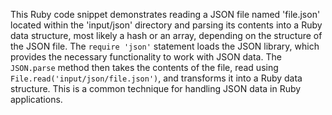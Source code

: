 This Ruby code snippet demonstrates reading a JSON file named 'file.json' located within the 'input/json' directory and parsing its contents into a Ruby data structure, most likely a hash or an array, depending on the structure of the JSON file. The `require 'json'` statement loads the JSON library, which provides the necessary functionality to work with JSON data.  The `JSON.parse` method then takes the contents of the file, read using `File.read('input/json/file.json')`, and transforms it into a Ruby data structure. This is a common technique for handling JSON data in Ruby applications.